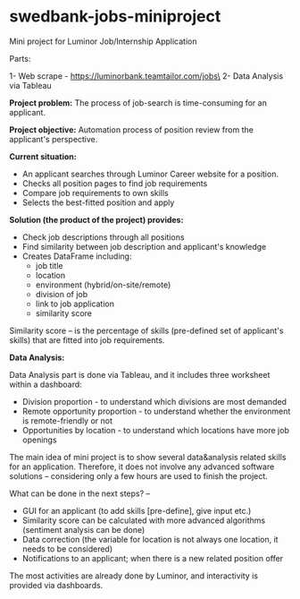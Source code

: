 # swedbank-jobs-miniproject
Mini project for Luminor Job/Internship Application

Parts:

1- Web scrape - https://luminorbank.teamtailor.com/jobs\
2- Data Analysis via Tableau

**Project problem:** The process of job-search is time-consuming for an applicant.

**Project objective:** Automation process of position review from the applicant&#39;s perspective.

**Current situation:**

- An applicant searches through Luminor Career website for a position.
- Checks all position pages to find job requirements
- Compare job requirements to own skills
- Selects the best-fitted position and apply

**Solution (the product of the project) provides:**

- Check job descriptions through all positions
- Find similarity between job description and applicant&#39;s knowledge
- Creates DataFrame including:
  - job title
  - location
  - environment (hybrid/on-site/remote)
  - division of job
  - link to job application
  - similarity score

Similarity score – is the percentage of skills (pre-defined set of applicant&#39;s skills) that are fitted into job requirements.

**Data Analysis:**

Data Analysis part is done via Tableau, and it includes three worksheet within a dashboard:

- Division proportion - to understand which divisions are most demanded
- Remote opportunity proportion - to understand whether the environment is remote-friendly or not
- Opportunities by location - to understand which locations have more job openings

The main idea of mini project is to show several data&amp;analysis related skills for an application. Therefore, it does not involve any advanced software solutions – considering only a few hours are used to finish the project.

What can be done in the next steps? –

- GUI for an applicant (to add skills [pre-define], give input etc.)
- Similarity score can be calculated with more advanced algorithms (sentiment analysis can be done)
- Data correction (the variable for location is not always one location, it needs to be considered)
- Notifications to an applicant; when there is a new related position offer

The most activities are already done by Luminor, and interactivity is provided via dashboards.
